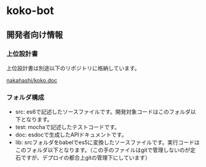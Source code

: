 # koko-bot

## 開発者向け情報

### 上位設計書

上位設計書は別途以下のリポジトリに格納しています。

[nakahashi/koko.doc](https://github.com/nakahashi/koko.doc)

### フォルダ構成

 * src: es6で記述したソースファイルです。開発対象コードはこのフォルダ以下となります。
 * test: mochaで記述したテストコードです。
 * doc: esdocで生成したAPIドキュメントです。
 * lib: srcフォルダをbabelでes5に変換したソースファイルです。実行コードはこのフォルダ以下となります。（この手のファイルはgitで管理しないのが定石ですが、デプロイの都合上gitの管理下にしています）
